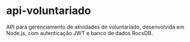 # api-voluntariado
API para gerenciamento de atividades de voluntariado, desenvolvida em Node.js, com autenticação JWT e banco de dados RocsDB.
